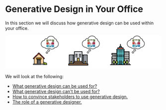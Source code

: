 # Generative Design in Your Office

In this section we will discuss how generative design can be used within your office.

![](../.gitbook/assets/refineryinoffice%20%281%29.png)

We will look at the following:

* [What generative design can be used for?](what-generative-design-can-be-used-for.md)
* [What generative design can't be used for?](what-generative-design-cant-be-used-for.md)
* [How to convince stakeholders to use generative design.](how-to-convince-senior-stakeholders-of-using-gd.md)
* [The role of a generative designer.](the-role-of-a-generative-designer.md)

